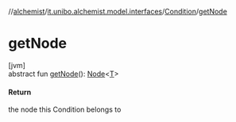//[alchemist](../../../index.md)/[it.unibo.alchemist.model.interfaces](../index.md)/[Condition](index.md)/[getNode](get-node.md)

# getNode

[jvm]\
abstract fun [getNode](get-node.md)(): [Node](../-node/index.md)<[T](../-node/index.md)>

#### Return

the node this Condition belongs to
